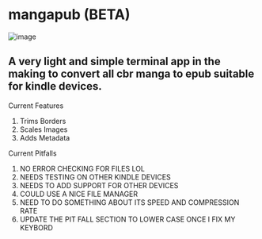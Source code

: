 # mangapub (BETA)

![image](https://user-images.githubusercontent.com/54748294/207400655-ab8cbd0c-a6d0-4431-b8ff-7dffac54b3d3.png)

## A very light and simple terminal app in the making to convert all cbr manga to epub suitable for kindle devices.

Current Features
1) Trims Borders
2) Scales Images
3) Adds Metadata

Current Pitfalls
1) NO ERROR CHECKING FOR FILES LOL
2) NEEDS TESTING ON OTHER KINDLE DEVICES
3) NEEDS TO ADD SUPPORT FOR OTHER DEVICES
4) COULD USE A NICE FILE MANAGER
5) NEED TO DO SOMETHING ABOUT ITS SPEED AND COMPRESSION RATE
6) UPDATE THE PIT FALL SECTION TO LOWER CASE ONCE I FIX MY KEYBORD
